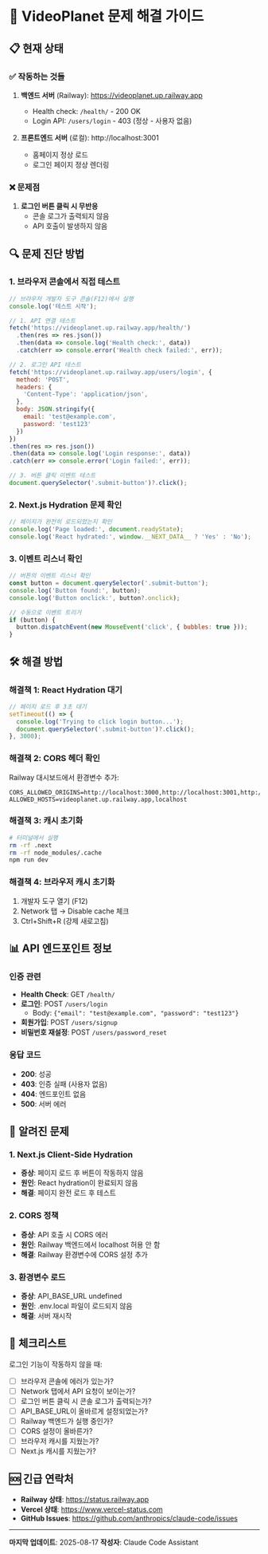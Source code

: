 # 🔧 VideoPlanet 문제 해결 가이드

## 📋 현재 상태

### ✅ 작동하는 것들
1. **백엔드 서버** (Railway): https://videoplanet.up.railway.app
   - Health check: `/health/` - 200 OK
   - Login API: `/users/login` - 403 (정상 - 사용자 없음)

2. **프론트엔드 서버** (로컬): http://localhost:3001
   - 홈페이지 정상 로드
   - 로그인 페이지 정상 렌더링

### ❌ 문제점
1. **로그인 버튼 클릭 시 무반응**
   - 콘솔 로그가 출력되지 않음
   - API 호출이 발생하지 않음

## 🔍 문제 진단 방법

### 1. 브라우저 콘솔에서 직접 테스트
```javascript
// 브라우저 개발자 도구 콘솔(F12)에서 실행
console.log('테스트 시작');

// 1. API 연결 테스트
fetch('https://videoplanet.up.railway.app/health/')
  .then(res => res.json())
  .then(data => console.log('Health check:', data))
  .catch(err => console.error('Health check failed:', err));

// 2. 로그인 API 테스트
fetch('https://videoplanet.up.railway.app/users/login', {
  method: 'POST',
  headers: {
    'Content-Type': 'application/json',
  },
  body: JSON.stringify({
    email: 'test@example.com',
    password: 'test123'
  })
})
.then(res => res.json())
.then(data => console.log('Login response:', data))
.catch(err => console.error('Login failed:', err));

// 3. 버튼 클릭 이벤트 테스트
document.querySelector('.submit-button')?.click();
```

### 2. Next.js Hydration 문제 확인
```javascript
// 페이지가 완전히 로드되었는지 확인
console.log('Page loaded:', document.readyState);
console.log('React hydrated:', window.__NEXT_DATA__ ? 'Yes' : 'No');
```

### 3. 이벤트 리스너 확인
```javascript
// 버튼의 이벤트 리스너 확인
const button = document.querySelector('.submit-button');
console.log('Button found:', button);
console.log('Button onclick:', button?.onclick);

// 수동으로 이벤트 트리거
if (button) {
  button.dispatchEvent(new MouseEvent('click', { bubbles: true }));
}
```

## 🛠️ 해결 방법

### 해결책 1: React Hydration 대기
```javascript
// 페이지 로드 후 3초 대기
setTimeout(() => {
  console.log('Trying to click login button...');
  document.querySelector('.submit-button')?.click();
}, 3000);
```

### 해결책 2: CORS 헤더 확인
Railway 대시보드에서 환경변수 추가:
```env
CORS_ALLOWED_ORIGINS=http://localhost:3000,http://localhost:3001,http://localhost:3002
ALLOWED_HOSTS=videoplanet.up.railway.app,localhost
```

### 해결책 3: 캐시 초기화
```bash
# 터미널에서 실행
rm -rf .next
rm -rf node_modules/.cache
npm run dev
```

### 해결책 4: 브라우저 캐시 초기화
1. 개발자 도구 열기 (F12)
2. Network 탭 → Disable cache 체크
3. Ctrl+Shift+R (강제 새로고침)

## 📊 API 엔드포인트 정보

### 인증 관련
- **Health Check**: GET `/health/`
- **로그인**: POST `/users/login`
  - Body: `{"email": "test@example.com", "password": "test123"}`
- **회원가입**: POST `/users/signup`
- **비밀번호 재설정**: POST `/users/password_reset`

### 응답 코드
- **200**: 성공
- **403**: 인증 실패 (사용자 없음)
- **404**: 엔드포인트 없음
- **500**: 서버 에러

## 🚨 알려진 문제

### 1. Next.js Client-Side Hydration
- **증상**: 페이지 로드 후 버튼이 작동하지 않음
- **원인**: React hydration이 완료되지 않음
- **해결**: 페이지 완전 로드 후 테스트

### 2. CORS 정책
- **증상**: API 호출 시 CORS 에러
- **원인**: Railway 백엔드에서 localhost 허용 안 함
- **해결**: Railway 환경변수에 CORS 설정 추가

### 3. 환경변수 로드
- **증상**: API_BASE_URL undefined
- **원인**: .env.local 파일이 로드되지 않음
- **해결**: 서버 재시작

## 📝 체크리스트

로그인 기능이 작동하지 않을 때:

- [ ] 브라우저 콘솔에 에러가 있는가?
- [ ] Network 탭에서 API 요청이 보이는가?
- [ ] 로그인 버튼 클릭 시 콘솔 로그가 출력되는가?
- [ ] API_BASE_URL이 올바르게 설정되었는가?
- [ ] Railway 백엔드가 실행 중인가?
- [ ] CORS 설정이 올바른가?
- [ ] 브라우저 캐시를 지웠는가?
- [ ] Next.js 캐시를 지웠는가?

## 🆘 긴급 연락처

- **Railway 상태**: https://status.railway.app
- **Vercel 상태**: https://www.vercel-status.com
- **GitHub Issues**: https://github.com/anthropics/claude-code/issues

---

**마지막 업데이트**: 2025-08-17
**작성자**: Claude Code Assistant